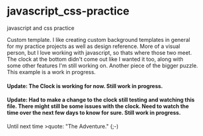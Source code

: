 # javascript_css-practice
javascript and css practice

Custom template. I like creating custom background templates in general for my practice projects
as well as design reference. More of a visual person, but I love working with javascript, so thats 
where those two meet. The clock at the bottom didn't come out like I wanted it too, along with some 
other features I'm still working on. Another piece of the bigger puzzle. This example is a work in 
progress. 

#### Update: The Clock is working for now. Still work in progress.

#### Update: Had to make a change to the clock still testing and watching this file. There might still be some issues with the clock. Need to watch the time over the next few days to know for sure. Still work in progress.

Until next time >quote: "The Adventure." {;-)
